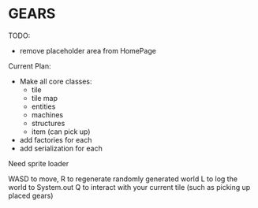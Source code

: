 # GEARS

TODO:
* remove placeholder area from HomePage

Current Plan:
* Make all core classes:
    * tile
    * tile map
    * entities
    * machines
    * structures
    * item (can pick up)
* add factories for each
* add serialization for each

Need sprite loader

WASD to move,
R to regenerate randomly generated world
L to log the world to System.out
Q to interact with your current tile (such as picking up placed gears)